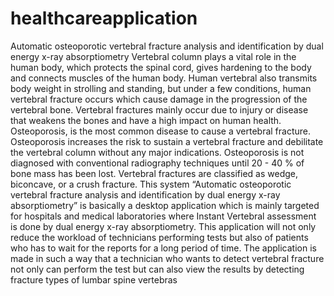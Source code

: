 # healthcareapplication
Automatic osteoporotic vertebral fracture analysis and identification by dual energy x-ray absorptiometry
Vertebral column plays a vital role in the human body, which protects the spinal cord, gives hardening to the body and connects muscles of the human body. Human vertebral also transmits body weight in strolling and standing, but under a few conditions, human vertebral fracture occurs which cause damage in the progression of the vertebral bone. Vertebral fractures mainly occur due to injury or disease that weakens the bones and have a high impact on human health. Osteoporosis, is the most common disease to cause a vertebral fracture. Osteoporosis increases the risk to sustain a vertebral fracture and debilitate the vertebral column without any major indications. Osteoporosis is not diagnosed with conventional radiography techniques until 20 - 40 % of bone mass has been lost. Vertebral fractures are classified as wedge, biconcave, or a crush fracture. This system “Automatic osteoporotic vertebral fracture analysis and identification by dual energy x-ray absorptiometry” is basically a desktop application which is mainly targeted for hospitals and medical laboratories where Instant Vertebral assessment is done by dual energy x-ray absorptiometry. This application will not only reduce the workload of technicians performing tests but also of patients who has to wait for the reports for a long period of time. The application is made in such a way that a technician who wants to detect vertebral fracture not only can perform the test but can also view the results by detecting fracture types of lumbar spine vertebras
